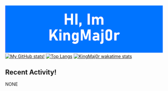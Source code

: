 [![Profile](https://raw.githubusercontent.com/kingmaj0r/KingMaj0r/master/index.png)](https://github.com/KingMaj0r)
<br>
[![My GitHub stats!](https://github-readme-stats.vercel.app/api?username=kingmaj0r&show_icons=true&theme=tokyonight)](https://github.com/KingMaj0r)
[![Top Langs](https://github-readme-stats.vercel.app/api/top-langs/?username=kingmaj0r&theme=tokyonight&layout=compact)](https://github.com/KingMaj0r)
[![KingMaj0r wakatime stats](https://github-readme-stats.vercel.app/api/wakatime?username=KingMaj0r)](https://github.com/KingMaj0r)
<br>


## Recent Activity!
<!--START_SECTION:activity-->
NONE 
<!--END_SECTION:activity-->
